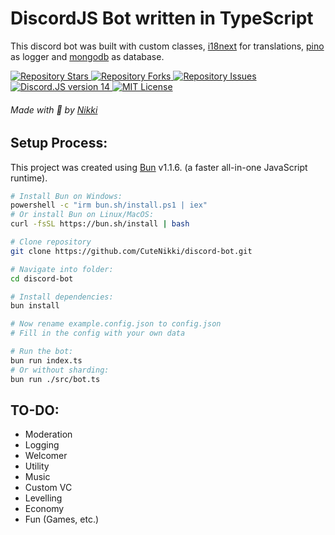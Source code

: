 <h1>DiscordJS Bot written in TypeScript</h1>

This discord bot was built with custom classes, [i18next](https://www.i18next.com/) for translations, [pino](https://getpino.io/) as logger and [mongodb](https://www.mongodb.com/) as database.

<a href="https://github.com/CuteNikki/discord-bot/stargazers">
  <img src="https://img.shields.io/github/stars/CuteNikki/discord-bot?style=for-the-badge" alt="Repository Stars" />
</a>
<a href="https://github.com/CuteNikki/discord-bot/forks">
  <img src="https://img.shields.io/github/forks/CuteNikki/discord-bot?style=for-the-badge" alt="Repository Forks" />
</a>
<a href="https://github.com/CuteNikki/discord-bot/issues">
  <img src="https://img.shields.io/github/issues/CuteNikki/discord-bot?style=for-the-badge" alt="Repository Issues" />
</a>
<a href="https://github.com/discordjs/discord.js/">
  <img src="https://img.shields.io/badge/discord.js-v14-blue?style=for-the-badge" alt="Discord.JS version 14" />
</a>
<a href="https://opensource.org/licenses/MIT" >
  <img src="https://img.shields.io/badge/license-MIT-blue?style=for-the-badge" alt="MIT License" />
</a>
<!-- <a href="https://www.i18next.com/" >
  <img src="https://img.shields.io/badge/translation-i18next-blue?style=for-the-badge" />
</a>
<a href="https://getpino.io/" >
  <img src="https://img.shields.io/badge/logger-pino-blue?style=for-the-badge" />
</a>
<a href="https://www.mongodb.com/" >
  <img src="https://img.shields.io/badge/database-mongodb-blue?style=for-the-badge" />
</a> -->

###### Made with 💖 by [Nikki](https://github.com/CuteNikki/)

## Setup Process:

This project was created using [Bun](https://bun.sh) v1.1.6. (a faster all-in-one JavaScript runtime).

```bash
# Install Bun on Windows:
powershell -c "irm bun.sh/install.ps1 | iex"
# Or install Bun on Linux/MacOS:
curl -fsSL https://bun.sh/install | bash

# Clone repository
git clone https://github.com/CuteNikki/discord-bot.git

# Navigate into folder:
cd discord-bot

# Install dependencies:
bun install

# Now rename example.config.json to config.json
# Fill in the config with your own data

# Run the bot:
bun run index.ts
# Or without sharding:
bun run ./src/bot.ts
```

## TO-DO:

- Moderation
- Logging
- Welcomer
- Utility
- Music
- Custom VC
- Levelling
- Economy
- Fun (Games, etc.)
